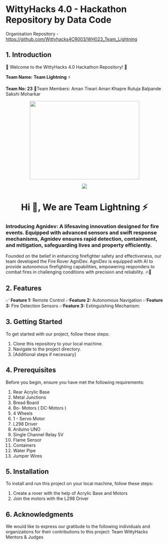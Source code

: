 # WittyHacks 4.0 - Hackathon Repository by Data Code

Organisation Repository - https://github.com/Wittyhacks4CR003/WH023_Team_Lightning
## 1. Introduction

🚀 Welcome to the WittyHacks 4.0 Hackathon Repository! 🎉

**Team Name:** **Team Lightning**  ⚡

**Team No: 23**
💫Team Members:
Aman Tiwari
Aman Khapre
Rutuja Balpande
Sakshi Moharkar

  
<div id="header" align="center">

  <img src="https://camo.githubusercontent.com/c1dcb74cc1c1835b1d716f5051499a2814c683c806b15f04b0eba492863703e9/68747470733a2f2f63646e2e6472696262626c652e636f6d2f75736572732f3733303730332f73637265656e73686f74732f363538313234332f6176656e746f2e676966" width="350" height="250"/>
</div>

<!---GIF--->
<p  align="center">
<img src="https://user-images.githubusercontent.com/73097560/115834477-dbab4500-a447-11eb-908a-139a6edaec5c.gif">             
<br>

<h1 align="center">Hi 👋, We are Team Lightning ⚡</h1>
<h3 align="">Introducing Agnidev: A lifesaving innovation designed for fire events. Equipped with advanced sensors and swift response mechanisms, Agnidev ensures rapid detection, containment, and mitigation, safeguarding lives and property efficiently.</h3>

Founded on the belief in enhancing firefighter safety and effectiveness, our team developed the Fire Rover AgniDev. AgniDev is equipped with AI to provide autonomous firefighting capabilities, empowering responders to combat fires in challenging conditions with precision and reliability. 🔥💪

## 2. Features

✅ **Feature 1:** Remote Control
✅**Feature 2:** Autonomous Navigation
✅**Feature 3:** Fire Detection Sensors
✅**Feature 3:** Extinguishing Mechanism:

## 3. Getting Started

To get started with our project, follow these steps:

1. Clone this repository to your local machine.
2. Navigate to the project directory.
3. [Additional steps if necessary]

## 4. Prerequisites

Before you begin, ensure you have met the following requirements:

1. Rear Acrylic Base
2. Metal Junctions
3. Bread Board
4. Bo- Motors ( DC-Motors )
5. 4 Wheels
6. 1 - Servo Motor
7. L298 Driver
8. Arduino UNO
9. Single Channel Relay 5V
10. Flame Sensor
11. Containers
12. Water Pipe
13. Jumper Wires

## 5. Installation

To install and run this project on your local machine, follow these steps:

1. Create a rover with the help of Acrylic Base and Motors
2. Join the motors with the L298 Driver

## 6. Acknowledgments

We would like to express our gratitude to the following individuals and organizations for their contributions to this project: Team WittyHacks Mentors & Judges
